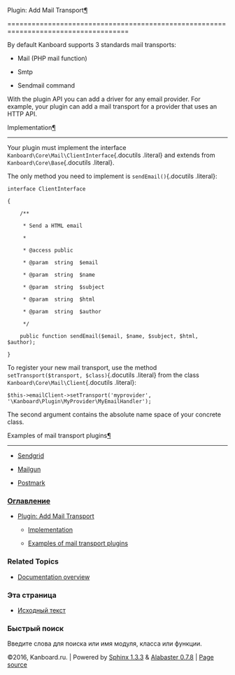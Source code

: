 Plugin: Add Mail Transport[¶](#plugin-add-mail-transport "Ссылка на этот заголовок")

====================================================================================



By default Kanboard supports 3 standards mail transports:



-   Mail (PHP mail function)

-   Smtp

-   Sendmail command



With the plugin API you can add a driver for any email provider. For example, your plugin can add a mail transport for a provider that uses an HTTP API.



Implementation[¶](#implementation "Ссылка на этот заголовок")

-------------------------------------------------------------



Your plugin must implement the interface `Kanboard\Core\Mail\ClientInterface`{.docutils .literal} and extends from `Kanboard\Core\Base`{.docutils .literal}.



The only method you need to implement is `sendEmail()`{.docutils .literal}:



    interface ClientInterface

    {

        /**

         * Send a HTML email

         *

         * @access public

         * @param  string  $email

         * @param  string  $name

         * @param  string  $subject

         * @param  string  $html

         * @param  string  $author

         */

        public function sendEmail($email, $name, $subject, $html, $author);

    }



To register your new mail transport, use the method `setTransport($transport, $class)`{.docutils .literal} from the class `Kanboard\Core\Mail\Client`{.docutils .literal}:



    $this->emailClient->setTransport('myprovider', '\Kanboard\Plugin\MyProvider\MyEmailHandler');



The second argument contains the absolute name space of your concrete class.



Examples of mail transport plugins[¶](#examples-of-mail-transport-plugins "Ссылка на этот заголовок")

-----------------------------------------------------------------------------------------------------



-   [Sendgrid](https://github.com/kanboard/plugin-sendgrid)

-   [Mailgun](https://github.com/kanboard/plugin-mailgun)

-   [Postmark](https://github.com/kanboard/plugin-postmark)



### [Оглавление](index.markdown)



-   [Plugin: Add Mail Transport](#)

    -   [Implementation](#implementation)

    -   [Examples of mail transport plugins](#examples-of-mail-transport-plugins)



### Related Topics



-   [Documentation overview](index.markdown)



### Эта страница



-   [Исходный текст](_sources/plugin-mail-transports.txt)



### Быстрый поиск



Введите слова для поиска или имя модуля, класса или функции.



©2016, Kanboard.ru. | Powered by [Sphinx 1.3.3](http://sphinx-doc.org/) & [Alabaster 0.7.8](https://github.com/bitprophet/alabaster) | [Page source](_sources/plugin-mail-transports.txt)

